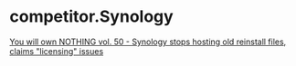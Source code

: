 # competitor.Synology
[You will own NOTHING vol. 50 - Synology stops hosting old reinstall files, claims "licensing" issues](https://youtu.be/XvEVEP75DYk)
